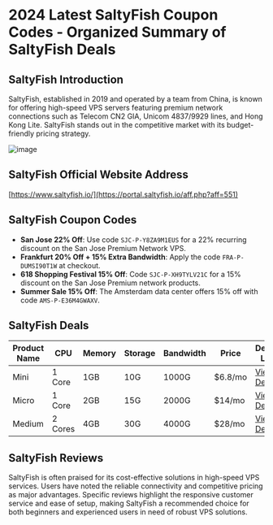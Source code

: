 # 2024 Latest SaltyFish Coupon Codes - Organized Summary of SaltyFish Deals

## SaltyFish Introduction
SaltyFish, established in 2019 and operated by a team from China, is known for offering high-speed VPS servers featuring premium network connections such as Telecom CN2 GIA, Unicom 4837/9929 lines, and Hong Kong Lite. SaltyFish stands out in the competitive market with its budget-friendly pricing strategy.

![image](https://github.com/ashikjonny6/SaltyFish/assets/167608636/d14de4a9-1845-4b86-9170-8d1e9eb94946)

## SaltyFish Official Website Address
[https://www.saltyfish.io/](https://portal.saltyfish.io/aff.php?aff=551)

## SaltyFish Coupon Codes
- **San Jose 22% Off**: Use code `SJC-P-Y8ZA9M1EUS` for a 22% recurring discount on the San Jose Premium Network VPS.
- **Frankfurt 20% Off + 15% Extra Bandwidth**: Apply the code `FRA-P-DUMSI90T1W` at checkout.
- **618 Shopping Festival 15% Off**: Code `SJC-P-XH9TYLV21C` for a 15% discount on the San Jose Premium network products.
- **Summer Sale 15% Off**: The Amsterdam data center offers 15% off with code `AMS-P-E36M4GWAXV`.

## SaltyFish Deals

| Product Name | CPU  | Memory | Storage | Bandwidth | Price    | Details Link                                               |
|--------------|------|--------|---------|-----------|----------|------------------------------------------------------------|
| Mini         | 1 Core | 1GB   | 10G     | 1000G     | $6.8/mo  | [View Details](https://portal.saltyfish.io/aff.php?aff=551&gid=15) |
| Micro        | 1 Core | 2GB   | 15G     | 2000G     | $14/mo   | [View Details](https://portal.saltyfish.io/aff.php?aff=551&gid=15) |
| Medium       | 2 Cores| 4GB   | 30G     | 4000G     | $28/mo   | [View Details](https://portal.saltyfish.io/aff.php?aff=551&gid=15) |

## SaltyFish Reviews
SaltyFish is often praised for its cost-effective solutions in high-speed VPS services. Users have noted the reliable connectivity and competitive pricing as major advantages. Specific reviews highlight the responsive customer service and ease of setup, making SaltyFish a recommended choice for both beginners and experienced users in need of robust VPS solutions.

